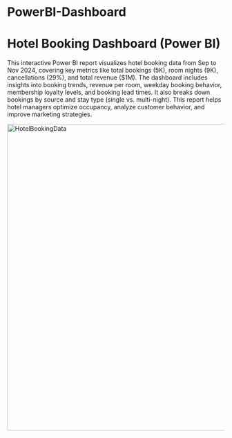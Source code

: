 # PowerBI-Dashboard

# Hotel Booking Dashboard (Power BI)

This interactive Power BI report visualizes hotel booking data from Sep to Nov 2024, covering key metrics like total bookings (5K), room nights (9K), cancellations (29%), and total revenue ($1M). The dashboard includes insights into booking trends, revenue per room, weekday booking behavior, membership loyalty levels, and booking lead times. It also breaks down bookings by source and stay type (single vs. multi-night). This report helps hotel managers optimize occupancy, analyze customer behavior, and improve marketing strategies.

<img width="709" alt="HotelBookingData" src="https://github.com/user-attachments/assets/319fcf5e-d47f-40a9-a504-219b466c27c3" />
